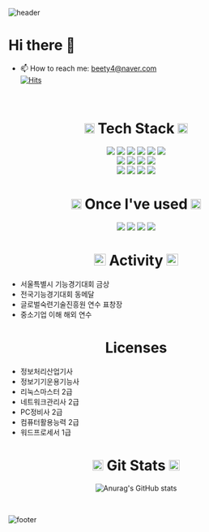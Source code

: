 ![header](https://capsule-render.vercel.app/api?type=waving&color=auto&height=280&section=header&text=Minho's%20Githhub&fontSize=70)  

# Hi there 👋  

- 📫 How to reach me: beety4@naver.com  
[![Hits](https://hits.seeyoufarm.com/api/count/incr/badge.svg?url=https%3A%2F%2Fgithub.com%2Fbeety4&count_bg=%2379C83D&title_bg=%23555555&icon=exercism.svg&icon_color=%23E7E7E7&title=visitors&edge_flat=false)](https://github.com/beety4)  


<br>
<div align="center">

# <img src="https://img.icons8.com/?size=512&id=12908&format=png" height="20"> Tech Stack <img src="https://img.icons8.com/?size=512&id=12908&format=png" height="20">


<img src="https://img.shields.io/badge/JAVA-007396?style=for-the-badge&logo=OpenJDK&logoColor=white">
<img src="https://img.shields.io/badge/C-A8B9CC?style=for-the-badge&logo=C&logoColor=white">
<img src="https://img.shields.io/badge/C%23-239120?style=for-the-badge&logo=C Sharp&logoColor=white">
<img src="https://img.shields.io/badge/Python-3776AB?style=for-the-badge&logo=Python&logoColor=white">
<img src="https://img.shields.io/badge/html-E34F26?style=for-the-badge&logo=html5&logoColor=white">
<img src="https://img.shields.io/badge/css-1572B6?style=for-the-badge&logo=css3&logoColor=white"><br>
<img src="https://img.shields.io/badge/javaScript-F7DF1E?style=for-the-badge&logo=JavaScript&logoColor=white">
<img src="https://img.shields.io/badge/Spring Boot-6DB33F?style=for-the-badge&logo=Spring Boot&logoColor=white">
<img src="https://img.shields.io/badge/mariaDB-003545?style=for-the-badge&logo=mariaDB&logoColor=white">
<img src="https://img.shields.io/badge/bootstrap-7952B3?style=for-the-badge&logo=bootstrap&logoColor=white"><br>
<img src="https://img.shields.io/badge/Window%20SRV-0078D6?style=for-the-badge&logo=Windows 10&logoColor=white">
<img src="https://img.shields.io/badge/linux-FCC624?style=for-the-badge&logo=linux&logoColor=black">
<img src="https://img.shields.io/badge/aws-232F3E?style=for-the-badge&logo=Amazon AWS&logoColor=white">
<img src="https://img.shields.io/badge/cisco-1BA0D7?style=for-the-badge&logo=Cisco&logoColor=white">



<br>

# <img src="https://img.icons8.com/?size=512&id=16368&format=png" height="20"> Once I've used <img src="https://img.icons8.com/?size=512&id=16368&format=png" height="20">


<img src="https://img.shields.io/badge/php-777BB4?style=for-the-badge&logo=PHP&logoColor=white">
<img src="https://img.shields.io/badge/docker-2496ED?style=for-the-badge&logo=docker&logoColor=white">
<img src="https://img.shields.io/badge/Thymeleaf-005F0F?style=for-the-badge&logo=Thymeleaf&logoColor=white">
<img src="https://img.shields.io/badge/Node.js-339933?style=for-the-badge&logo=Node.js&logoColor=white">



<br>

# <img src="https://img.icons8.com/?size=512&id=VUt5dWfcfFzt&format=png" height="23"> Activity <img src="https://img.icons8.com/?size=512&id=VUt5dWfcfFzt&format=png" height="23">
</div>

- 서울특별시 기능경기대회 금상
- 전국기능경기대회 동메달
- 글로벌숙련기술진흥원 연수 표창장
- 중소기업 이해 해외 연수


<div align="center">


# <img src="https://img.icons8.com/?size=512&id=102559&format=png" height="17"> Licenses <img src="https://img.icons8.com/?size=512&id=102559&format=png" height="17">
</div>

- 정보처리산업기사
- 정보기기운용기능사
- 리눅스마스터 2급
- 네트워크관리사 2급
- PC정비사 2급
- 컴퓨터활용능력 2급
- 워드프로세서 1급



<div align="center">

# <img src="https://img.icons8.com/?size=512&id=13551&format=png" height="21"> Git Stats <img src="https://img.icons8.com/?size=512&id=13551&format=png" height="21">


![Anurag's GitHub stats](https://github-readme-stats.vercel.app/api?username=beety4&show_icons=true&theme=radical)

</div>

<br>

![footer](https://capsule-render.vercel.app/api?section=footer)
